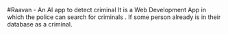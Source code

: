 #Raavan - An AI app to detect criminal
It is a Web Development App in which the police can search for criminals . If some person already is in their database as a criminal.

